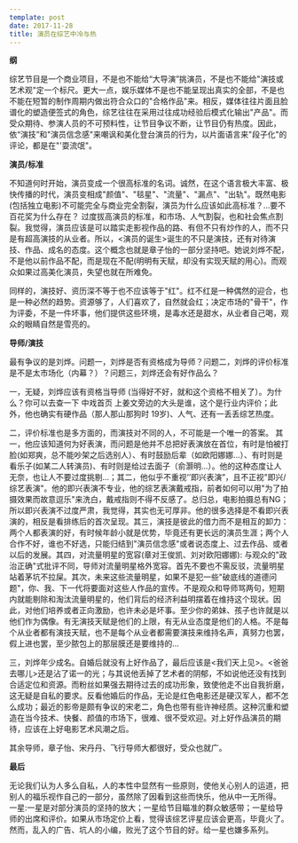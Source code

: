 ```yaml
---
template: post
date: 2017-11-28
title: 演员在综艺中冷与热
---
```


**纲**

综艺节目是一个商业项目，不是也不能给“大导演”挑演员，不是也不能给"演技或艺术观"定一个标尺。更大一点，娱乐媒体不是也不能呈现出真实的全部，不是也不能在短暂的制作周期内做出符合众口的"合格作品"来。相反，媒体往往片面且脸谱化的塑造便签式的角色，综艺往往在采用过往成功经验后模式化输出"产品"。而受众期待、参演人员的不可预料性，让节目争议不断，让节目仍有热度。因此，依“演技”和"演员信念感"来嘲讽和美化登台演员的行为，以片面语言来"段子化"的评论，都是在"'耍流氓"。

**演员/标准**

不知道何时开始，演员变成一个很高标准的名词。诚然，在这个语言极大丰富、极快传播的时代，演员变相成"颜值"、"毯星"、"流量"、"漏点"、"出轨"。既然电影(包括独立电影)不可能完全与商业完全割裂，演员为什么应该如此高标准？...要不百花奖为什么存在？ 过度拔高演员的标准，和市场、人气割裂，也和社会焦点割裂。我觉得，演员应该是可以踏实走影视作品的路、有但不只有炒作的人，而不只是有超高演技的从业者。所以，<演员的诞生>诞生的不只是演技，还有对待演技、作品、成名的态度。这个概念也就是章子怡的一部分坚持吧。她说刘烨不配，不是他以前作品不配，而是现在不配(明明有天赋，却没有实现天赋的用心)。而观众如果过高美化演员，失望也就在所难免。

同样的，演技好、资历深不等于也不应该等于"红"。红不红是一种偶然的迎合，也是一种必然的趋势。资源够了，人们喜欢了，自然就会红；决定市场的"骨干"，作为评委，不是一件坏事，他们提供这些环境，是毒水还是甜水，从业者自己喝，观众的眼睛自然是雪亮的。

**导师/演技**

最有争议的是刘烨。问题一，刘烨是否有资格成为导师？问题二，刘烨的评价标准是不是太市场化（内幕？）？问题三，刘烨还会有好作品么？

一，无疑，刘烨应该有资格当导师 (当得好不好，就和这个资格不相关了）。为什么？你可以去查一下 中戏首页 上姜文旁边的大头是谁，这个是行业内评价；此外，他也确实有硬作品（那人那山那狗时 19岁)、人气、还有一丢丢综艺热度。

二，评价标准也是多方面的，而演技对不同的人，不可能是一个唯一的答案。 其一，他应该知道何为好表演，而问题是他并不总把好表演放在首位，有时是怕被打脸(如郑爽，总不能吵架之后选别人）、有时鼓励后辈（如欧阳娜娜...）、有时则是看乐子(如某二人转演员)、有时则是给过去面子（俞灏明...）。他的这种态度让人无奈，也让人不要过度挑剔...；其二，他似乎不重视‘’即兴表演”，且不正视"即兴/综艺表演"。他的即兴表演不专业，他的综艺表演戴戒指，前者如何可以用"为了拍摄效果而故意逗乐"来洗白，戴戒指则不得不反感了。总归总，电影拍摄总有NG；所以即兴表演不过度严肃，我觉得，其实也无可厚非。他的很多选择是不看即兴表演的，相反是看排练后的首次呈现。其三，演技是彼此的借力而不是相互的卸力：两个人都表演的好，有时候年龄小就是优势，毕竟还有更长远的演员生涯；两个人合作不好，谁也不好选，只能归结到"演员信念感"或者说态度上、过去作品、或者以后的发展。其四，对流量明星的宽容(章对王俊凯、刘对欧阳娜娜): 与观众的"政治正确"式批评不同，导师对流量明星格外宽容。首先不要也不需反驳，流量明星站着茅坑不拉屎。其次，未来这些流量明星，如果不是犯一些"破底线的道德问题"，你、我、下一代将要面对这些人作品的宣传。不是观众和导师骂两句，短期内就能剔除和淘汰流量明星的，他们背后的经济利益明摆着在维持这个现状。因此，对他们培养或者正向激励，也许未必是坏事。至少你的弟妹、孩子也许就是以他们作为偶像。有无演技天赋是他们的上限，有无从业态度是他们的人格。不是每个从业者都有演技天赋，也不是每个从业者都需要演技来维持名声，真努力也罢，假上进也罢，至少脓包上的那层膜还是要维持的...

三，刘烨年少成名。自婚后就没有上好作品了，最后应该是<我们天上见>。<爸爸去哪儿>还是沾了诺一的光；与其说他丢掉了艺术者的阴郁，不如说他还没有找到合适定位和资源。而粉丝如果强去期待过去的成功形象，致使他走不出自我折磨，这无疑是自私的要求。反看他婚后的作品，无论是红色电影还是硬汉军人，都不怎么成功；最近的影帝是颇有争议的宋老二，角色也带有些许神经质。这种沉重和塑造在当今技术、快餐、颜值的市场下，很难、很不受欢迎。对上好作品演员的期待，应该在上好电影艺术风潮之后。

其余导师，章子怡、宋丹丹、飞行导师大都很好，受众也就广。

**最后**

无论我们认为人多么自私，人的本性中显然有一些原则，使他关心别人的运道，把别人的福乐视作自己的一部分，虽然除了因看到这些而快乐，他从中一无所得。
一星:一星是对部分演员的坚持的放大；一星给节目瞄准的群众敏感带；一星给导师的出席和评价。如果从市场定价上看，觉得该综艺评星应该会更高，毕竟火了。然而，乱入的广告、坑人的小编，败光了这个节目的好。给一星也嫌多系列。